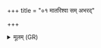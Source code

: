 +++
title = "०१ मातरिश्वा सम् अभरद्"

+++
<details><summary>मूलम् (GR)</summary>

मातरिश्वा सम् अभरद्  
धाता सम् अदधात् परुः ।  
इन्द्राग्नी अभ्य् अरक्षतां  
त्वष्टा नाभिम् अकल्पयत् ॥
</details>